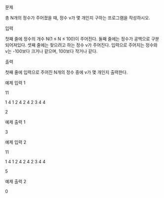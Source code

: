 문제

총 N개의 정수가 주어졌을 때, 정수 v가 몇 개인지 구하는 프로그램을 작성하시오.

입력

첫째 줄에 정수의 개수 N(1 ≤ N ≤ 100)이 주어진다. 둘째 줄에는 정수가 공백으로 구분되어져있다. 셋째 줄에는 찾으려고 하는 정수 v가 주어진다. 입력으로 주어지는 정수와 v는 -100보다 크거나 같으며, 100보다 작거나 같다.

출력

첫째 줄에 입력으로 주어진 N개의 정수 중에 v가 몇 개인지 출력한다.

예제 입력 1

11

1 4 1 2 4 2 4 2 3 4 4

2

예제 출력 1

3

예제 입력 2

11

1 4 1 2 4 2 4 2 3 4 4

5

예제 출력 2

0